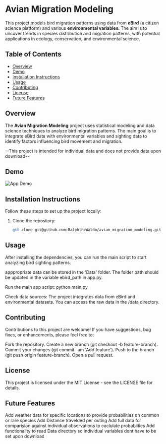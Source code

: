 # Avian Migration Modeling

This project models bird migration patterns using data from **eBird** (a citizen science platform) and various **environmental variables**. The aim is to uncover trends in species distribution and migration patterns, with potential applications in ecology, conservation, and environmental science.

## Table of Contents

- [Overview](#overview)
- [Demo](#demo)
- [Installation Instructions](#installation-instructions)
- [Usage](#usage)
- [Contributing](#contributing)
- [License](#license)
- [Future Features](#future-features)

## Overview

The **Avian Migration Modeling** project uses statistical modeling and data science techniques to analyze bird migration patterns. The main goal is to integrate eBird data with environmental variables and sighting data to identify factors influencing bird movement and migration.

--This project is intended for individual data and does not provide data upon download--

## Demo

![App Demo](assets/demo.gif)


## Installation Instructions

Follow these steps to set up the project locally:

1. Clone the repository:
   ```bash
   git clone git@github.com:RalphtheWaldo/avian_migration_modeling.git

## Usage

After installing the dependencies, you can run the main script to start analyzing bird sighting patterns.

apppropriate data can be stored in the 'Data' folder. The folder path should be updated in the variable ebird_path in app.py.

Run the main app script:
python main.py

Check data sources:
The project integrates data from eBird and environmental datasets. You can access the raw data in the /data directory.

## Contributing

Contributions to this project are welcome! If you have suggestions, bug fixes, or enhancements, please feel free to:

Fork the repository.
Create a new branch (git checkout -b feature-branch).
Commit your changes (git commit -am 'Add feature').
Push to the branch (git push origin feature-branch).
Open a pull request.

## License

This project is licensed under the MIT License - see the LICENSE file for details.

## Future Features

Add weather data for specific locations to provide probabilities on common or rare species
Add Distance travelded per outing
Add full data for comparision against individual observations to caclulate probabiities
Add functionality to read Data directory so individual variables dont have to be set upon download
